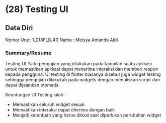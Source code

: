 # (28) Testing UI
## Data Diri

Nomor Urut: 1_018FLB_40
Nama : Meisya Amanda Aldi

### Summary/Resume
Testing UI Yaitu pengujian yang dilakukan pada tampilan suatu aplikasi untuk memastikan aplikasi dapat menerima interaksi dan memberi respon kepada pengguna. UI testing di flutter biasanya disebut juga widget testing sehingga pengujian dilakukab pada widgets dengan menuliskan script dan dapat dijalankan otomatis.

Keuntungan UI Testing ialah :
  - Memastikan seluruh widget sesuai
  - Memastikan interaksi dapat diterima dengan baik
  - Menjadi ketentuan yang harus diikuti saat diperlukan perubahan widget